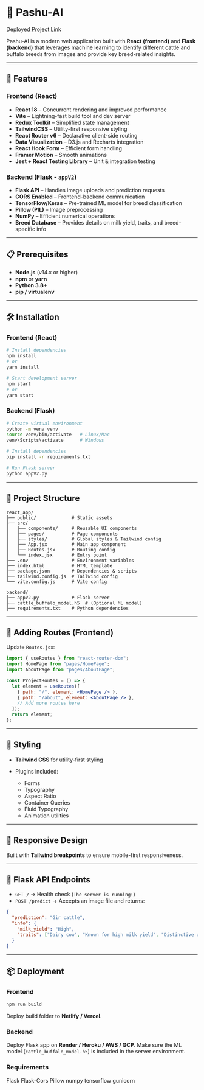 # 🐄 Pashu-AI

[Deployed Project Link](https://pashu-ai1.netlify.app/)

Pashu-AI is a modern web application built with **React (frontend)** and **Flask (backend)** that leverages machine learning to identify different cattle and buffalo breeds from images and provide key breed-related insights.

---

## 🚀 Features

### Frontend (React)

* **React 18** – Concurrent rendering and improved performance
* **Vite** – Lightning-fast build tool and dev server
* **Redux Toolkit** – Simplified state management
* **TailwindCSS** – Utility-first responsive styling
* **React Router v6** – Declarative client-side routing
* **Data Visualization** – D3.js and Recharts integration
* **React Hook Form** – Efficient form handling
* **Framer Motion** – Smooth animations
* **Jest + React Testing Library** – Unit & integration testing

### Backend (Flask - `appV2`)

* **Flask API** – Handles image uploads and prediction requests
* **CORS Enabled** – Frontend-backend communication
* **TensorFlow/Keras** – Pre-trained ML model for breed classification
* **Pillow (PIL)** – Image preprocessing
* **NumPy** – Efficient numerical operations
* **Breed Database** – Provides details on milk yield, traits, and breed-specific info

---

## 📋 Prerequisites

* **Node.js** (v14.x or higher)
* **npm** or **yarn**
* **Python 3.8+**
* **pip / virtualenv**

---

## 🛠️ Installation

### Frontend (React)

```bash
# Install dependencies
npm install
# or
yarn install

# Start development server
npm start
# or
yarn start
```

### Backend (Flask)

```bash
# Create virtual environment
python -m venv venv
source venv/bin/activate   # Linux/Mac
venv\Scripts\activate      # Windows

# Install dependencies
pip install -r requirements.txt

# Run Flask server
python appV2.py
```

---

## 📁 Project Structure

```
react_app/
├── public/             # Static assets
├── src/
│   ├── components/     # Reusable UI components
│   ├── pages/          # Page components
│   ├── styles/         # Global styles & Tailwind config
│   ├── App.jsx         # Main app component
│   ├── Routes.jsx      # Routing config
│   └── index.jsx       # Entry point
├── .env                # Environment variables
├── index.html          # HTML template
├── package.json        # Dependencies & scripts
├── tailwind.config.js  # Tailwind config
└── vite.config.js      # Vite config

backend/
├── appV2.py            # Flask server
├── cattle_buffalo_model.h5  # (Optional ML model)
├── requirements.txt    # Python dependencies
```

---

## 🧩 Adding Routes (Frontend)

Update `Routes.jsx`:

```jsx
import { useRoutes } from "react-router-dom";
import HomePage from "pages/HomePage";
import AboutPage from "pages/AboutPage";

const ProjectRoutes = () => {
  let element = useRoutes([
    { path: "/", element: <HomePage /> },
    { path: "/about", element: <AboutPage /> },
    // Add more routes here
  ]);
  return element;
};
```

---

## 🎨 Styling

* **Tailwind CSS** for utility-first styling
* Plugins included:

  * Forms
  * Typography
  * Aspect Ratio
  * Container Queries
  * Fluid Typography
  * Animation utilities

---

## 📱 Responsive Design

Built with **Tailwind breakpoints** to ensure mobile-first responsiveness.

---

## 🔮 Flask API Endpoints

* `GET /` → Health check (`The server is running!`)
* `POST /predict` → Accepts an image file and returns:

```json
{
  "prediction": "Gir cattle",
  "info": {
    "milk_yield": "High",
    "traits": ["Dairy cow", "Known for high milk yield", "Distinctive domed forehead"]
  }
}
```

---

## 📦 Deployment

### Frontend

```bash
npm run build
```

Deploy build folder to **Netlify / Vercel**.

### Backend

Deploy Flask app on **Render / Heroku / AWS / GCP**.
Make sure the ML model (`cattle_buffalo_model.h5`) is included in the server environment.

### Requirements
Flask
Flask-Cors
Pillow
numpy
tensorflow
gunicorn
